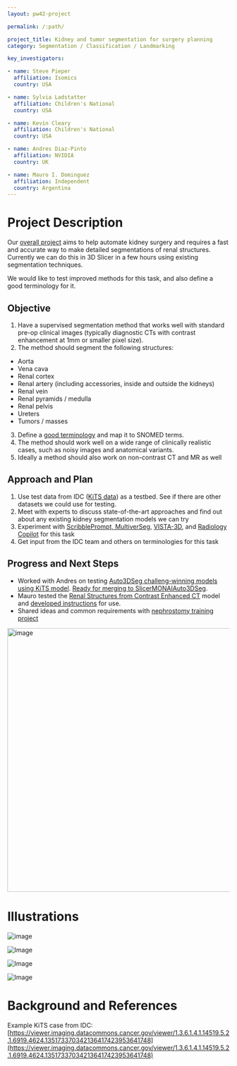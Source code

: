 ```yaml
---
layout: pw42-project

permalink: /:path/

project_title: Kidney and tumor segmentation for surgery planning
category: Segmentation / Classification / Landmarking

key_investigators:

- name: Steve Pieper
  affiliation: Isomics
  country: USA

- name: Sylvia Ladstatter
  affiliation: Children's National
  country: USA

- name: Kevin Cleary
  affiliation: Children's National
  country: USA

- name: Andres Diaz-Pinto
  affiliation: NVIDIA
  country: UK

- name: Mauro I. Dominguez
  affiliation: Independent
  country: Argentina
---
```


# Project Description

<!-- Add a short paragraph describing the project. -->


Our [overall project](https://arpa-h.gov/research-and-funding/mission-office-iso/awardees#:~:text=SARRTS%3A%20Supervised%20Autonomous%20Robotic%20Renal%20Tumor%20Surgery) aims to help automate kidney surgery and requires a fast and accurate way to make detailed segmentations of renal structures.  Currently we can do this in 3D Slicer in a few hours using existing segmentation techniques.

We would like to test improved methods for this task, and also define a good terminology for it.



## Objective

<!-- Describe here WHAT you would like to achieve (what you will have as end result). -->


1. Have a supervised segmentation method that works well with standard pre-op clinical images (typically diagnostic CTs with contrast enhancement at 1mm or smaller pixel size).
2. The method should segment the following structures:
  * Aorta
  * Vena cava
  * Renal cortex
  * Renal artery (including accessories, inside and outside the kidneys)
  * Renal vein
  * Renal pyramids / medulla
  * Renal pelvis
  * Ureters
  * Tumors / masses
 3. Define a [good terminology](https://projectweek.na-mic.org/PW42_2025_GranCanaria/Projects/InfrastructureForCustomTerminologyAndColorTablesInSlicer/) and map it to SNOMED terms.
 4. The method should work well on a wide range of clinically realistic cases, such as noisy images and anatomical variants.
 5. Ideally a method should also work on non-contrast CT and MR as well



## Approach and Plan

<!-- Describe here HOW you would like to achieve the objectives stated above. -->


1. Use test data from IDC ([KiTS data](https://kits-challenge.org/kits23/)) as a testbed.  See if there are other datasets we could use for testing.
2. Meet with experts to discuss state-of-the-art approaches and find out about any existing kidney segmentation models we can try
3. Experiment with [ScribblePrompt, MultiverSeg](https://projectweek.na-mic.org/PW42_2025_GranCanaria/Projects/DeployingScribblepromptAndMultiversegForInteractiveSegmentationAsA3DSlicerExtension/), [VISTA-3D](https://projectweek.na-mic.org/PW42_2025_GranCanaria/Projects/Vista3D-NIM/), and [Radiology Copilot](https://projectweek.na-mic.org/PW42_2025_GranCanaria/Projects/3Dand2DRadiologyCopilotIntegrationin3DSlicer/) for this task
4. Get input from the IDC team and others on terminologies for this task



## Progress and Next Steps

<!-- Update this section as you make progress, describing of what you have ACTUALLY DONE.
     If there are specific steps that you could not complete then you can describe them here, too. -->
* Worked with Andres on testing [Auto3DSeg challeng-winning models using KiTS model](https://arxiv.org/pdf/2310.04110).  [Ready for merging to SlicerMONAIAuto3DSeg](https://github.com/lassoan/SlicerMONAIAuto3DSeg/pull/93).
* Mauro tested the [Renal Structures from Contrast Enhanced CT](https://monai.io/model-zoo.html#:~:text=Renalstructures%20cect%20segmentation,enhanced%20CT%20image) model and [developed instructions](https://gist.github.com/mauigna06/133567c0e8c9134920bf737d6d2608bb) for use.
* Shared ideas and common requirements with [nephrostomy training project](https://projectweek.na-mic.org/PW42_2025_GranCanaria/Projects/ProjectNephrostomyTutorLowCostTrainingSystemForPercutaneousNephrostomy/)

<img width="598" alt="image" src="https://github.com/user-attachments/assets/6f2cfda0-f6d8-455d-92d9-aaddad43185f" />

# Illustrations

<!-- Add pictures and links to videos that demonstrate what has been accomplished. -->

![image](https://github.com/user-attachments/assets/5ce6d0cb-dfe4-473e-a75a-8ad96c339975)


![Image](https://github.com/user-attachments/assets/e64fc125-1cc5-4cd8-8e92-b27d5f070a3a)

![Image](https://github.com/user-attachments/assets/cb5f60f5-60ab-46c7-8e77-a3072e135934)

![Image](https://github.com/user-attachments/assets/28bad2d7-3476-4247-a899-563c18561099)



# Background and References

Example KiTS case from IDC:
[https://viewer.imaging.datacommons.cancer.gov/viewer/1.3.6.1.4.1.14519.5.2.1.6919.4624.135173370342136417423953641748](https://viewer.imaging.datacommons.cancer.gov/viewer/1.3.6.1.4.1.14519.5.2.1.6919.4624.135173370342136417423953641748)
